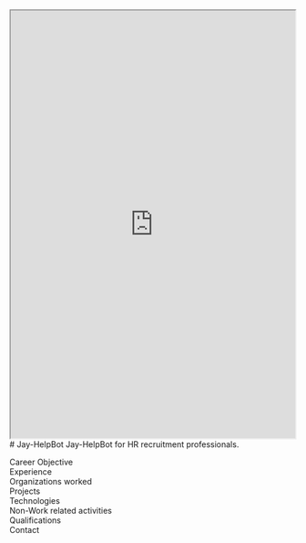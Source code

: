 <iframe width="500" height="750" align="right" allow="microphone;" src="https://console.dialogflow.com/api-client/demo/embedded/Jay-HelpBot"></iframe>
# Jay-HelpBot
Jay-HelpBot for HR recruitment professionals.

Career Objective  
Experience  
Organizations worked  
Projects  
Technologies  
Non-Work related activities  
Qualifications  
Contact  

